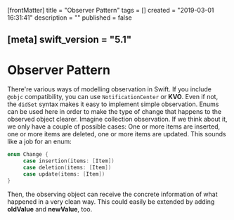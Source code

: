 [frontMatter]
title = "Observer Pattern"
tags = []
created = "2019-03-01 16:31:41"
description = ""
published = false

[meta]
swift_version = "5.1"
---

# Observer Pattern

There\'re various ways of modelling observation in Swift. If you include
`@objc` compatibility, you can use `NotificationCenter` or **KVO**.
Even if not, the `didSet` syntax makes it easy to implement simple
observation. Enums can be used here in order to make the type of change
that happens to the observed object clearer. Imagine collection
observation. If we think about it, we only have a couple of possible
cases: One or more items are inserted, one or more items are deleted,
one or more items are updated. This sounds like a job for an enum:

``` Swift
enum Change {
     case insertion(items: [Item])
     case deletion(items: [Item])
     case update(items: [Item])
}
```

Then, the observing object can receive the concrete information of what
happened in a very clean way. This could easily be extended by adding
**oldValue** and **newValue**, too.
